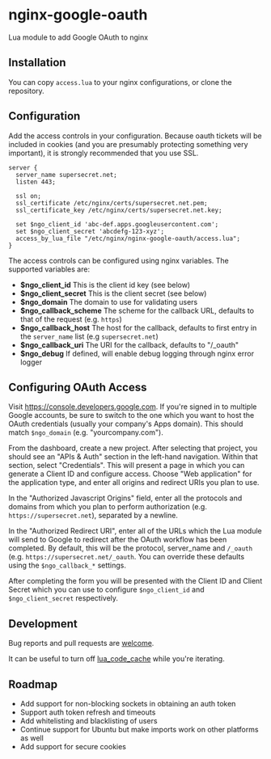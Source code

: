 nginx-google-oauth
==================

Lua module to add Google OAuth to nginx

## Installation

You can copy `access.lua` to your nginx configurations, or clone the
repository.

## Configuration

Add the access controls in your configuration. Because oauth tickets will be
included in cookies (and you are presumably protecting something very 
important), it is strongly recommended that you use SSL.

```
server {
  server_name supersecret.net;
  listen 443;

  ssl on;
  ssl_certificate /etc/nginx/certs/supersecret.net.pem;
  ssl_certificate_key /etc/nginx/certs/supersecret.net.key;

  set $ngo_client_id 'abc-def.apps.googleusercontent.com';
  set $ngo_client_secret 'abcdefg-123-xyz';
  access_by_lua_file "/etc/nginx/nginx-google-oauth/access.lua";
}

```

The access controls can be configured using nginx variables. The supported
variables are:

- **$ngo_client_id** This is the client id key (see below)
- **$ngo_client_secret** This is the client secret (see below)
- **$ngo_domain** The domain to use for validating users
- **$ngo_callback_scheme** The scheme for the callback URL, defaults to that of the request (e.g. ``https``)
- **$ngo_callback_host** The host for the callback, defaults to first entry in the ``server_name`` list (e.g ``supersecret.net``)
- **$ngo_callback_uri** The URI for the callback, defaults to "/_oauth"
- **$ngo_debug** If defined, will enable debug logging through nginx error logger

## Configuring OAuth Access

Visit https://console.developers.google.com. If you're signed in to multiple
Google accounts, be sure to switch to the one which you want to host the OAuth
credentials (usually your company's Apps domain). This should match
``$ngo_domain`` (e.g. "yourcompany.com").

From the dashboard, create a new project. After selecting that project, you
should see an "APIs & Auth" section in the left-hand navigation. Within that
section, select "Credentials". This will present a page in which you can
generate a Client ID and configure access. Choose "Web application" for the
application type, and enter all origins and redirect URIs you plan to use.

In the "Authorized Javascript Origins" field, enter all the protocols and
domains from which you plan to perform authorization 
(e.g. ``https://supersecret.net``), separated by a newline.

In the "Authorized Redirect URI", enter all of the URLs which the Lua module
will send to Google to redirect after the OAuth workflow has been completed.
By default, this will be the protocol, server_name and ``/_oauth`` (e.g.
``https://supersecret.net/_oauth``. You can override these defaults using the
``$ngo_callback_*`` settings.

After completing the form you will be presented with the Client ID and 
Client Secret which you can use to configure ``$ngo_client_id`` and 
``$ngo_client_secret`` respectively.


## Development

Bug reports and pull requests are [welcome](https://github.com/agoragames/nginx-google-oauth).

It can be useful to turn off [lua_code_cache](http://wiki.nginx.org/HttpLuaModule#lua_code_cache)
while you're iterating.

## Roadmap

- Add support for non-blocking sockets in obtaining an auth token
- Support auth token refresh and timeouts
- Add whitelisting and blacklisting of users 
- Continue support for Ubuntu but make imports work on other platforms as well
- Add support for secure cookies 
